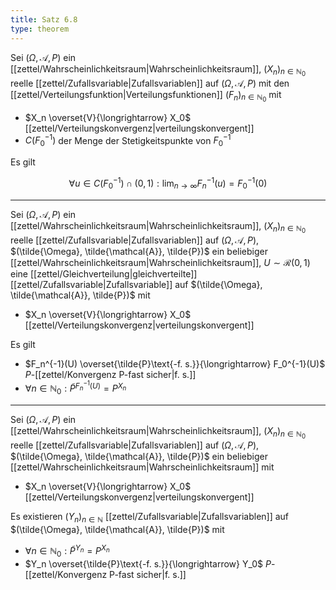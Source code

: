```yaml
---
title: Satz 6.8
type: theorem
---
```


Sei $(\Omega, \mathcal{A}, P)$ ein [[zettel/Wahrscheinlichkeitsraum|Wahrscheinlichkeitsraum]], $(X_n)_{n \in \mathbb{N}_0}$ reelle [[zettel/Zufallsvariable|Zufallsvariablen]] auf $(\Omega, \mathcal{A}, P)$ mit den [[zettel/Verteilungsfunktion|Verteilungsfunktionen]] $(F_n)_{n \in \mathbb{N}_0}$ mit
- $X_n \overset{V}{\longrightarrow} X_0$ [[zettel/Verteilungskonvergenz|verteilungskonvergent]]
- $C(F_0^{-1})$ der Menge der Stetigkeitspunkte von $F_0^{-1}$

Es gilt

$$
	\forall u \in C(F_0^{-1}) \cap (0, 1) : \lim_{n \to \infty} F_n^{-1}(u) = F_0^{-1}(0)
$$

---

Sei $(\Omega, \mathcal{A}, P)$ ein [[zettel/Wahrscheinlichkeitsraum|Wahrscheinlichkeitsraum]], $(X_n)_{n \in \mathbb{N}_0}$ reelle [[zettel/Zufallsvariable|Zufallsvariablen]] auf $(\Omega, \mathcal{A}, P)$, $(\tilde{\Omega}, \tilde{\mathcal{A}}, \tilde{P})$ ein beliebiger [[zettel/Wahrscheinlichkeitsraum|Wahrscheinlichkeitsraum]], $U \sim \mathcal{R}(0, 1)$ eine [[zettel/Gleichverteilung|gleichverteilte]] [[zettel/Zufallsvariable|Zufallsvariable]] auf $(\tilde{\Omega}, \tilde{\mathcal{A}}, \tilde{P})$ mit
- $X_n \overset{V}{\longrightarrow} X_0$ [[zettel/Verteilungskonvergenz|verteilungskonvergent]]

Es gilt
- $F_n^{-1}(U) \overset{\tilde{P}\text{-f. s.}}{\longrightarrow} F_0^{-1}(U)$ $P$-[[zettel/Konvergenz P-fast sicher|f. s.]]
- $\forall n \in \mathbb{N}_0 : \tilde{P}^{F_n^{-1}(U)} = P^{X_n}$

---

Sei $(\Omega, \mathcal{A}, P)$ ein [[zettel/Wahrscheinlichkeitsraum|Wahrscheinlichkeitsraum]], $(X_n)_{n \in \mathbb{N}_0}$ reelle [[zettel/Zufallsvariable|Zufallsvariablen]] auf $(\Omega, \mathcal{A}, P)$, $(\tilde{\Omega}, \tilde{\mathcal{A}}, \tilde{P})$ ein beliebiger [[zettel/Wahrscheinlichkeitsraum|Wahrscheinlichkeitsraum]] mit
- $X_n \overset{V}{\longrightarrow} X_0$ [[zettel/Verteilungskonvergenz|verteilungskonvergent]]

Es existieren $(Y_n)_{n \in \mathbb{N}}$ [[zettel/Zufallsvariable|Zufallsvariablen]] auf $(\tilde{\Omega}, \tilde{\mathcal{A}}, \tilde{P})$ mit
- $\forall n \in \mathbb{N}_0 : \tilde{P}^{Y_n} = P^{X_n}$
- $Y_n \overset{\tilde{P}\text{-f. s.}}{\longrightarrow} Y_0$ $P$-[[zettel/Konvergenz P-fast sicher|f. s.]]